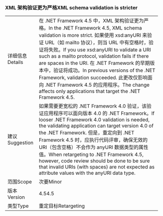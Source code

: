 ### <a name="xml-schema-validation-is-stricter"></a><span data-ttu-id="84d1b-101">XML 架构验证更为严格</span><span class="sxs-lookup"><span data-stu-id="84d1b-101">XML schema validation is stricter</span></span>

|   |   |
|---|---|
|<span data-ttu-id="84d1b-102">详细信息</span><span class="sxs-lookup"><span data-stu-id="84d1b-102">Details</span></span>|<span data-ttu-id="84d1b-103">在 .NET Framework 4.5 中，XML 架构验证更为严格。</span><span class="sxs-lookup"><span data-stu-id="84d1b-103">In the .NET Framework 4.5, XML schema validation is more strict.</span></span> <span data-ttu-id="84d1b-104">如果使用 xsd:anyURI 来验证 URL（如 mailto 协议），则当 URL 中有空格时，验证将失败。</span><span class="sxs-lookup"><span data-stu-id="84d1b-104">If you use xsd:anyURI to validate a URI such as a mailto protocol, validation fails if there are spaces in the URI.</span></span> <span data-ttu-id="84d1b-105">在 .NET Framework 的早期版本中，验证将成功。</span><span class="sxs-lookup"><span data-stu-id="84d1b-105">In previous versions of the .NET Framework, validation succeeded.</span></span> <span data-ttu-id="84d1b-106">此更改仅影响面向 .NET Framework 4.5 的应用程序。</span><span class="sxs-lookup"><span data-stu-id="84d1b-106">The change affects only applications that target the .NET Framework 4.5.</span></span>|
|<span data-ttu-id="84d1b-107">建议</span><span class="sxs-lookup"><span data-stu-id="84d1b-107">Suggestion</span></span>|<span data-ttu-id="84d1b-108">如果需要更宽松的 .NET Framework 4.0 验证，该验证应用程序可以面向版本 4.0 的 .NET Framework。</span><span class="sxs-lookup"><span data-stu-id="84d1b-108">If looser .NET Framework 4.0 validation is needed, the validating application can target version 4.0 of the .NET Framework.</span></span> <span data-ttu-id="84d1b-109">但是，重定向到 .NET Framework 4.5 时，应执行代码评审，确保无效的 URI（包含空格）不会作为 anyURI 数据类型的属性值。</span><span class="sxs-lookup"><span data-stu-id="84d1b-109">When retargeting to .NET Framework 4.5, however, code review should be done to be sure that invalid URIs (with spaces) are not expected as attribute values with the anyURI data type.</span></span>|
|<span data-ttu-id="84d1b-110">范围</span><span class="sxs-lookup"><span data-stu-id="84d1b-110">Scope</span></span>|<span data-ttu-id="84d1b-111">次要</span><span class="sxs-lookup"><span data-stu-id="84d1b-111">Minor</span></span>|
|<span data-ttu-id="84d1b-112">版本</span><span class="sxs-lookup"><span data-stu-id="84d1b-112">Version</span></span>|<span data-ttu-id="84d1b-113">4.5</span><span class="sxs-lookup"><span data-stu-id="84d1b-113">4.5</span></span>|
|<span data-ttu-id="84d1b-114">类型</span><span class="sxs-lookup"><span data-stu-id="84d1b-114">Type</span></span>|<span data-ttu-id="84d1b-115">重定目标</span><span class="sxs-lookup"><span data-stu-id="84d1b-115">Retargeting</span></span>|

